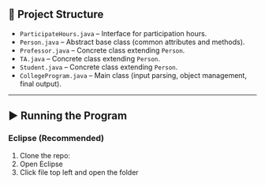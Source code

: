 ## 📂 Project Structure
- `ParticipateHours.java` – Interface for participation hours.  
- `Person.java` – Abstract base class (common attributes and methods).  
- `Professor.java` – Concrete class extending `Person`.  
- `TA.java` – Concrete class extending `Person`.  
- `Student.java` – Concrete class extending `Person`.  
- `CollegeProgram.java` – Main class (input parsing, object management, final output).  

---

## ▶️ Running the Program  

###  Eclipse (Recommended)  
1. Clone the repo:
2.  Open Eclipse
3.  Click file top left and open the folder
